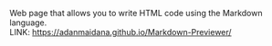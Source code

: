 Web page that allows you to write HTML code using the Markdown language.
<br/>
LINK: https://adanmaidana.github.io/Markdown-Previewer/
